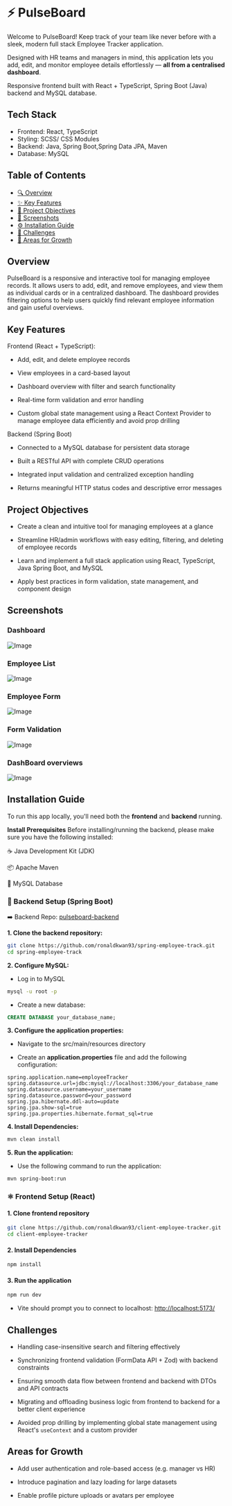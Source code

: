 # ⚡ PulseBoard

Welcome to PulseBoard! Keep track of your team like never before with a sleek, modern full stack Employee Tracker application.

Designed with HR teams and managers in mind, this application lets you add, edit, and monitor employee details effortlessly — **all from a centralised dashboard**.

Responsive frontend built with React + TypeScript, Spring Boot (Java) backend and MySQL database.

## Tech Stack

- Frontend: React, TypeScript
- Styling: SCSS/ CSS Modules
- Backend: Java, Spring Boot,Spring Data JPA, Maven
- Database: MySQL

## Table of Contents

- [🔍 Overview](#overview)
- [✨ Key Features](#key-features)
- [🎯 Project Objectives](#project-objectives)
- [📸 Screenshots](#screenshots)
- [⚙️ Installation Guide](#installation-guide)
- [🧩 Challenges](#challenges)
- [🚀 Areas for Growth](#areas-for-growth)

## Overview

PulseBoard is a responsive and interactive tool for managing employee records. It allows users to add, edit, and remove employees, and view them as individual cards or in a centralized dashboard. The dashboard provides filtering options to help users quickly find relevant employee information and gain useful overviews.

## Key Features

Frontend (React + TypeScript):

- Add, edit, and delete employee records

- View employees in a card-based layout

- Dashboard overview with filter and search functionality

- Real-time form validation and error handling

- Custom global state management using a React Context Provider to manage employee data efficiently and avoid prop drilling

Backend (Spring Boot)

- Connected to a MySQL database for persistent data storage

- Built a RESTful API with complete CRUD operations

- Integrated input validation and centralized exception handling

- Returns meaningful HTTP status codes and descriptive error messages

## Project Objectives

- Create a clean and intuitive tool for managing employees at a glance

- Streamline HR/admin workflows with easy editing, filtering, and deleting of employee records

- Learn and implement a full stack application using React, TypeScript, Java Spring Boot, and MySQL

- Apply best practices in form validation, state management, and component design

## Screenshots

### Dashboard

![Image](https://github.com/user-attachments/assets/70067e9d-84b5-47ab-b13f-c915e81a757b)

### Employee List

![Image](https://github.com/user-attachments/assets/0f0b4624-56e8-4026-a566-b0ebd4ed3154)

### Employee Form

![Image](https://github.com/user-attachments/assets/763d9fe8-6ff2-42a0-b2f4-c1bb2d84413d)

### Form Validation

![Image](https://github.com/user-attachments/assets/e353463c-a90d-4479-83c5-5155150b362d)

### DashBoard overviews

![Image](https://github.com/user-attachments/assets/99ee865f-13dd-416b-9d57-fac29b811fec)

## Installation Guide

To run this app locally, you'll need both the **frontend** and **backend** running.

**Install Prerequisites**
Before installing/running the backend, please make sure you have the following installed:

☕ Java Development Kit (JDK)

📦 Apache Maven

🐬 MySQL Database

### 🧩 Backend Setup (Spring Boot)

➡️ Backend Repo: [pulseboard-backend](https://github.com/ronaldkwan93/spring-employee-track)

**1. Clone the backend repository:**

```bash
git clone https://github.com/ronaldkwan93/spring-employee-track.git
cd spring-employee-track
```

**2. Configure MySQL:**

- Log in to MySQL

```bash
mysql -u root -p
```

- Create a new database:

```sql
CREATE DATABASE your_database_name;
```

**3. Configure the application properties:**

- Navigate to the src/main/resources directory

- Create an **application.properties** file and add the following configuration:

```properties
spring.application.name=employeeTracker
spring.datasource.url=jdbc:mysql://localhost:3306/your_database_name
spring.datasource.username=your_username
spring.datasource.password=your_password
spring.jpa.hibernate.ddl-auto=update
spring.jpa.show-sql=true
spring.jpa.properties.hibernate.format_sql=true
```

**4. Install Dependencies:**

```sh
mvn clean install
```

**5. Run the application:**

- Use the following command to run the application:

```sh
mvn spring-boot:run
```

### ⚛️ Frontend Setup (React)

#### 1. Clone frontend repository

```bash
git clone https://github.com/ronaldkwan93/client-employee-tracker.git
cd client-employee-tracker
```

#### 2. Install Dependencies

```bash
npm install
```

#### 3. Run the application

```bash
npm run dev
```

- Vite should prompt you to connect to localhost: [http://localhost:5173/](http://localhost:5173/)

## Challenges

- Handling case-insensitive search and filtering effectively

- Synchronizing frontend validation (FormData API + Zod) with backend constraints

- Ensuring smooth data flow between frontend and backend with DTOs and API contracts

- Migrating and offloading business logic from frontend to backend for a better client experience

- Avoided prop drilling by implementing global state management using React's `useContext` and a custom provider

## Areas for Growth

- Add user authentication and role-based access (e.g. manager vs HR)

- Introduce pagination and lazy loading for large datasets

- Enable profile picture uploads or avatars per employee
